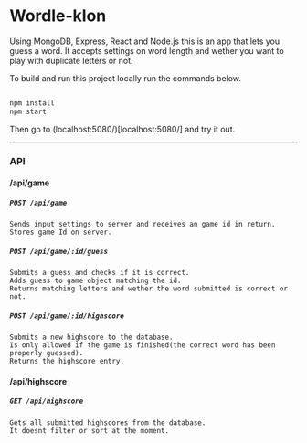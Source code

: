 # Wordle-klon

Using MongoDB, Express, React and Node.js this is an app that lets you
guess a word. It accepts settings on word length and wether you want
to play with duplicate letters or not.


To build and run this project locally run the commands below.

``` bash

npm install 
npm start

```
Then go to (localhost:5080/)[localhost:5080/] and try it out.

---

### API

#### /api/game
##### `POST /api/game`
    Sends input settings to server and receives an game id in return.
    Stores game Id on server.


##### `POST /api/game/:id/guess`
    Submits a guess and checks if it is correct.
    Adds guess to game object matching the id. 
    Returns matching letters and wether the word submitted is correct or not.

##### `POST /api/game/:id/highscore`
    Submits a new highscore to the database.
    Is only allowed if the game is finished(the correct word has been properly guessed).
    Returns the highscore entry.

#### /api/highscore
##### `GET /api/highscore`
    Gets all submitted highscores from the database.
    It doesnt filter or sort at the moment. 